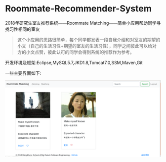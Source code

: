 # Roommate-Recommender-System
2018年研究生室友推荐系统——Roommate Matching——简单小应用帮助同学寻找习性相同的室友
>这个小应用的思路很简单，每个同学都发表一段自我介绍和对室友的期望的小文（自己的生活习性+期望的室友的生活习性），同学之间彼此可以给对方的小文点赞，彼此认可的同学会得到系统的推荐作为参考。

开发环境及框架:Eclipse,MySQL5.7,JKD1.8,Tomcat7.0,SSM,Maven,Git

一些主要界面如下:

![](https://raw.githubusercontent.com/wangruns/wangruns.github.io/master/images/project/Roommate-Recommender-System/home.png)